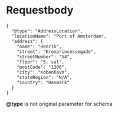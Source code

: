 # Requestbody
    {
      "@type": "AddressLocation",
      "locationName": "Port of Amsterdam",
      "address": {
        "name": "Henrik",
        "street": "Kronprincessegade",
        "streetNumber": "54",
        "floor": "5. sal",
        "postCode": "1306",
        "city": "Kobenhavn",
        "stateRegion": "N/A",
        "country": "Denmark"
      }
    }

**@type** is not original parameter for schema
